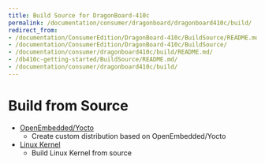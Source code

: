 ```yaml
---
title: Build Source for DragonBoard-410c
permalink: /documentation/consumer/dragonboard/dragonboard410c/build/
redirect_from:
- /documentation/ConsumerEdition/DragonBoard-410c/BuildSource/README.md/
- /documentation/ConsumerEdition/DragonBoard-410c/BuildSource/
- /documentation/consumer/dragonboard410c/build/README.md/
- /db410c-getting-started/BuildSource/README.md/
- /documentation/consumer/dragonboard410c/build/
---
```

# Build from Source

- [OpenEmbedded/Yocto](open-embedded.md)
   - Create custom distribution based on OpenEmbedded/Yocto
- [Linux Kernel](kernel.md)
   - Build Linux Kernel from source
